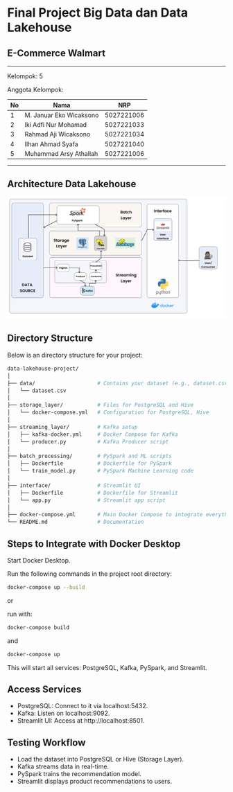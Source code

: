 # Final Project Big Data dan Data Lakehouse
## E-Commerce Walmart
---

Kelompok: 5

Anggota Kelompok:

| No | Nama | NRP |
|---|---|---|
|1|M. Januar Eko Wicaksono|5027221006|
|2|Iki Adfi Nur Mohamad|5027221033|
|3|Rahmad Aji Wicaksono|5027221034|
|4|Ilhan Ahmad Syafa|5027221040|
|5|Muhammad Arsy Athallah|5027221006|

---

## Architecture Data Lakehouse

![](https://github.com/mrvlvenom/FP-Big-Data/blob/main/data/Frame%201.png)

## Directory Structure
Below is an directory structure for your project:
```bash
data-lakehouse-project/
│
├── data/                    # Contains your dataset (e.g., dataset.csv)
│   └── dataset.csv
│
├── storage_layer/           # Files for PostgreSQL and Hive
│   └── docker-compose.yml   # Configuration for PostgreSQL, Hive
│
├── streaming_layer/         # Kafka setup
│   ├── kafka-docker.yml     # Docker Compose for Kafka
│   └── producer.py          # Kafka Producer script
│
├── batch_processing/        # PySpark and ML scripts
│   ├── Dockerfile           # Dockerfile for PySpark
│   └── train_model.py       # PySpark Machine Learning code
│
├── interface/               # Streamlit UI
│   ├── Dockerfile           # Dockerfile for Streamlit
│   └── app.py               # Streamlit app script
│
├── docker-compose.yml       # Main Docker Compose to integrate everything
└── README.md                # Documentation
```

## Steps to Integrate with Docker Desktop

Start Docker Desktop.

Run the following commands in the project root directory:
```bash
docker-compose up --build
```

or

run with:
```bash
docker-compose build
```

and
```bash
docker-compose up
```

This will start all services: PostgreSQL, Kafka, PySpark, and Streamlit.

## Access Services

- PostgreSQL: Connect to it via localhost:5432.
- Kafka: Listen on localhost:9092.
- Streamlit UI: Access at http://localhost:8501.

## Testing Workflow

- Load the dataset into PostgreSQL or Hive (Storage Layer).
- Kafka streams data in real-time.
- PySpark trains the recommendation model.
- Streamlit displays product recommendations to users.
